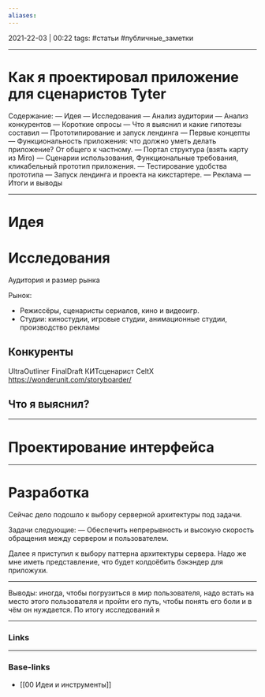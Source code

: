 ```yaml
---
aliases:
---
```

2021-22-03 | 00:22
tags: #статьи #публичные_заметки
___

# Как я проектировал приложение для сценаристов Tyter

Содержание:
— Идея
— Исследования
	— Анализ аудитории
	— Анализ конкурентов
	— Короткие опросы
	— Что я выяснил и какие гипотезы составил
— Прототипирование и запуск лендинга
	— Первые концепты
	— Функциональность приложения: что должно уметь делать приложение? От общего к частному.
	— Портал структура (взять карту из Miro)
	— Сценарии использования, Функциональные требования, кликабельный прототип приложения.
— Тестирование удобства прототипа
— Запуск лендинга и проекта на кикстартере.
	— Реклама
— Итоги и выводы

---

# Идея




# Исследования

Аудитория и размер рынка

Рынок:
- Режиссёры, сценаристы сериалов, кино и видеоигр.
- Студии: киностудии, игровые студии, анимационные студии, производство рекламы


## Конкуренты
UltraOutliner
FinalDraft
КИТсценарист
CeltX
https://wonderunit.com/storyboarder/


## Что я выяснил?



---

# Проектирование интерфейса


---

# Разработка

Сейчас дело подошло к выбору серверной архитектуры под задачи.

Задачи следующие:
— Обеспечить непрерывность и высокую скорость обращения между сервером и пользователем. 

Далее я приступил к выбору паттерна архитектуры сервера.
Надо же мне иметь представление, что будет колдоёбить бэкэндер для приложухи. 


--- 

Выводы: иногда, чтобы погрузиться в мир пользователя, надо встать на место этого пользователя и пройти его путь, чтобы понять его боли и в чём он нуждается. По итогу исследований я 


___
### Links


___
### Base-links
- [[00 Идеи и инструменты]]